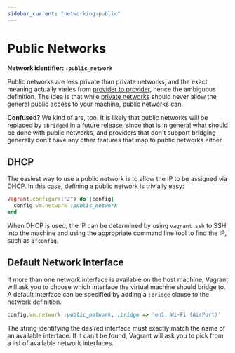 ```yaml
---
sidebar_current: "networking-public"
---
```


# Public Networks

**Network identifier: `:public_network`**

Public networks are less private than private networks, and the exact
meaning actually varies from [provider to provider](/v2/providers/index.html),
hence the ambiguous definition. The idea is that while
[private networks](/v2/networks/private_network.html) should never allow the
general public access to your machine, public networks can.

<div class="alert alert-info">
	<p>
		<strong>Confused?</strong> We kind of are, too. It is likely that
		public networks will be replaced by <code>:bridged</code> in a
		future release, since that is in general what should be done with
		public networks, and providers that don't support bridging generally
		don't have any other features that map to public networks either.
	</p>
</div>

## DHCP

The easiest way to use a public network is to allow the IP to be assigned
via DHCP. In this case, defining a public network is trivially easy:

```ruby
Vagrant.configure("2") do |config|
  config.vm.network :public_network
end
```

When DHCP is used, the IP can be determined by using `vagrant ssh` to
SSH into the machine and using the appropriate command line tool to find
the IP, such as `ifconfig`.

## Default Network Interface

If more than one network interface is available on the host machine, Vagrant will 
ask you to choose which interface the virtual machine should bridge to. A default
interface can be specified by adding a `:bridge` clause to the network definition.

```ruby
config.vm.network :public_network, :bridge => 'en1: Wi-Fi (AirPort)'
```

The string identifying the desired interface must exactly match the name of an
available interface. If it can't be found, Vagrant will ask you to pick 
from a list of available network interfaces.
